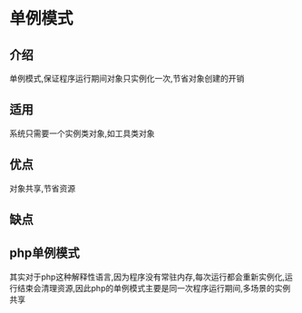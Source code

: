 # 单例模式

## 介绍

单例模式,保证程序运行期间对象只实例化一次,节省对象创建的开销

## 适用

系统只需要一个实例类对象,如工具类对象

## 优点

对象共享,节省资源

## 缺点



## php单例模式

其实对于php这种解释性语言,因为程序没有常驻内存,每次运行都会重新实例化,运行结束会清理资源,因此php的单例模式主要是同一次程序运行期间,多场景的实例共享
